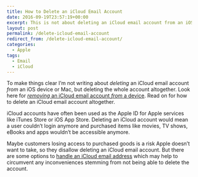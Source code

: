 ```yaml
---
title: How to Delete an iCloud Email Account
date: 2016-09-19T23:57:19+00:00
excerpt: This is not about deleting an iCloud email account from an iOS device or Mac, but deleting the whole account altogether.
layout: post
permalink: /delete-icloud-email-account
redirect_from: /delete-icloud-email-account/
categories:
  - Apple
tags:
  - Email
  - iCloud
---
```

To make things clear I’m not writing about _deleting_ an iCloud email account _from_ an iOS device or Mac, but deleting the whole account altogether. Look here for [_removing_ an iCloud email account _from_ a device](https://support.apple.com/en-us/HT201419). Read on for how to delete an iCloud email account altogether.

iCloud accounts have often been used as the Apple ID for Apple services like iTunes Store or iOS App Store. Deleting an iCloud account would mean a user couldn’t login anymore and purchased items like movies, TV shows, eBooks and apps wouldn’t be accessible anymore.

Maybe customers losing access to purchased goods is a risk Apple doesn’t want to take, so they disallow deleting an iCloud email account. But there are some options to [handle an iCloud email address](https://michaelnordmeyer.com/icloud-email-address) which may help to circumvent any inconveniences stemming from not being able to delete the account.
